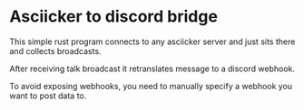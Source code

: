 # Asciicker to discord bridge
This simple rust program connects to any asciicker server and just sits there and collects broadcasts.

After receiving talk broadcast it retranslates message to a discord webhook.

To avoid exposing webhooks, you need to manually specify a webhook you want to post data to.
